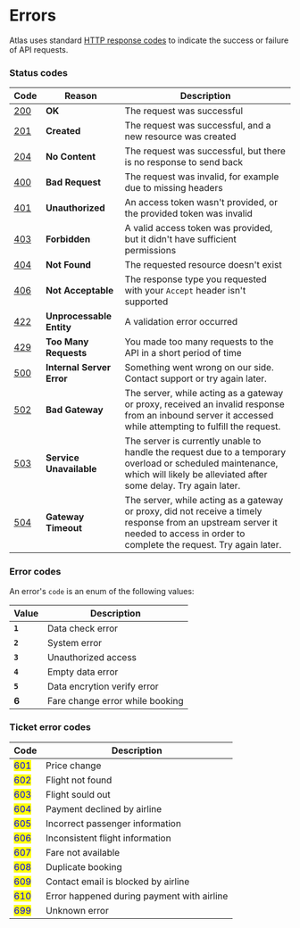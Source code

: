 # Errors

Atlas uses standard [HTTP response codes](https://httpstatuses.com/) to indicate the success or failure of API requests.

### Status codes

| Code                                | Reason                    | Description                                                                                                                                                                      |
| ----------------------------------- | ------------------------- | -------------------------------------------------------------------------------------------------------------------------------------------------------------------------------- |
| [200](https://httpstatuses.com/200) | **OK**                    | The request was successful                                                                                                                                                       |
| [201](https://httpstatuses.com/201) | **Created**               | The request was successful, and a new resource was created                                                                                                                       |
| [204](https://httpstatuses.com/204) | **No Content**            | The request was successful, but there is no response to send back                                                                                                                |
| [400](https://httpstatuses.com/400) | **Bad Request**           | The request was invalid, for example due to missing headers                                                                                                                      |
| [401](https://httpstatuses.com/401) | **Unauthorized**          | An access token wasn't provided, or the provided token was invalid                                                                                                               |
| [403](https://httpstatuses.com/403) | **Forbidden**             | A valid access token was provided, but it didn't have sufficient permissions                                                                                                     |
| [404](https://httpstatuses.com/404) | **Not Found**             | The requested resource doesn't exist                                                                                                                                             |
| [406](https://httpstatuses.com/406) | **Not Acceptable**        | The response type you requested with your `Accept` header isn't supported                                                                                                        |
| [422](https://httpstatuses.com/422) | **Unprocessable Entity**  | A validation error occurred                                                                                                                                                      |
| [429](https://httpstatuses.com/429) | **Too Many Requests**     | You made too many requests to the API in a short period of time                                                                                                                  |
| [500](https://httpstatuses.com/500) | **Internal Server Error** | Something went wrong on our side. Contact support or try again later.                                                                                                            |
| [502](https://httpstatuses.com/502) | **Bad Gateway**           | The server, while acting as a gateway or proxy, received an invalid response from an inbound server it accessed while attempting to fulfill the request.                         |
| [503](https://httpstatuses.com/503) | **Service Unavailable**   | The server is currently unable to handle the request due to a temporary overload or scheduled maintenance, which will likely be alleviated after some delay. Try again later.    |
| [504](https://httpstatuses.com/504) | **Gateway Timeout**       | The server, while acting as a gateway or proxy, did not receive a timely response from an upstream server it needed to access in order to complete the request. Try again later. |



### **Error codes**

An error's `code` is an enum of the following values:

| Value   | Description                     |
| ------- | ------------------------------- |
| **`1`** | Data check error                |
| **`2`** | System error                    |
| **`3`** | Unauthorized access             |
| **`4`** | Empty data error                |
| **`5`** | Data encrytion verify error     |
| **6**   | Fare change error while booking |



### Ticket error codes

| Code                                 | Description                                |
| ------------------------------------ | ------------------------------------------ |
| <mark style="color:blue;">601</mark> | Price change                               |
| <mark style="color:blue;">602</mark> | Flight not found                           |
| <mark style="color:blue;">603</mark> | Flight sould out                           |
| <mark style="color:blue;">604</mark> | Payment declined by airline                |
| <mark style="color:blue;">605</mark> | Incorrect passenger information            |
| <mark style="color:blue;">606</mark> | Inconsistent flight information            |
| <mark style="color:blue;">607</mark> | Fare not available                         |
| <mark style="color:blue;">608</mark> | Duplicate booking                          |
| <mark style="color:blue;">609</mark> | Contact email is blocked by airline        |
| <mark style="color:blue;">610</mark> | Error happened during payment with airline |
| <mark style="color:blue;">699</mark> | Unknown error                              |



